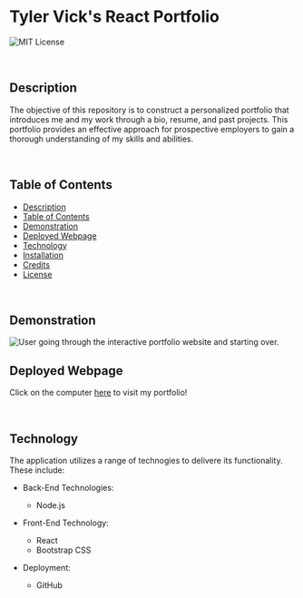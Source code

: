 # Tyler Vick's React Portfolio

![MIT License](https://img.shields.io/badge/license-MIT%20License-black.svg)

<br>

## Description

The objective of this repository is to construct a personalized portfolio that introduces me and my work through a bio, resume, and past projects. This portfolio provides an effective approach for prospective employers to gain a thorough understanding of my skills and abilities.

<br>

## Table of Contents

- [Description](#description)
- [Table of Contents](#table-of-contents)
- [Demonstration](#demonstration)
- [Deployed Webpage](#deployed-webpage)
- [Technology](#technology)
- [Installation](#installation)
- [Credits](#credits)
- [License](#license)

<br>

## Demonstration

![User going through the interactive portfolio website and starting over.](./public/images/portfolio.gif)


## Deployed Webpage

Click on the computer [here](https://jrtvick.github.io/portfolio/) to visit my portfolio!

<br>

## Technology

The application utilizes a range of technogies to delivere its functionality. These include:

- Back-End Technologies:

  - Node.js

- Front-End Technology:

  - React
  - Bootstrap CSS

- Deployment:

  - GitHub